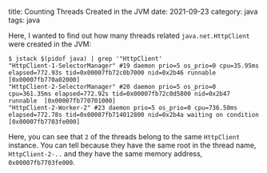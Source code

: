 title: Counting Threads Created in the JVM
date: 2021-09-23
category: java
tags: java

Here, I wanted to find out how many threads related
`java.net.HttpClient` were created in the JVM:

```text
$ jstack $(pidof java) | grep '"HttpClient'
"HttpClient-1-SelectorManager" #19 daemon prio=5 os_prio=0 cpu=35.95ms elapsed=772.93s tid=0x00007fb72c0b7000 nid=0x2b46 runnable  [0x00007fb770a02000]
"HttpClient-2-SelectorManager" #20 daemon prio=5 os_prio=0 cpu=361.35ms elapsed=772.92s tid=0x00007fb72c0d5800 nid=0x2b47 runnable  [0x00007fb770701000]
"HttpClient-2-Worker-2" #23 daemon prio=5 os_prio=0 cpu=736.50ms elapsed=772.78s tid=0x00007fb714012800 nid=0x2b4a waiting on condition  [0x00007fb7703fe000]
```

Here, you can see that `2` of the threads belong to the same
`HttpClient` instance. You can tell because they have the same root in
the thread name, `HttpClient-2-..` and they have the same memory
address, `0x00007fb7703fe000`.
